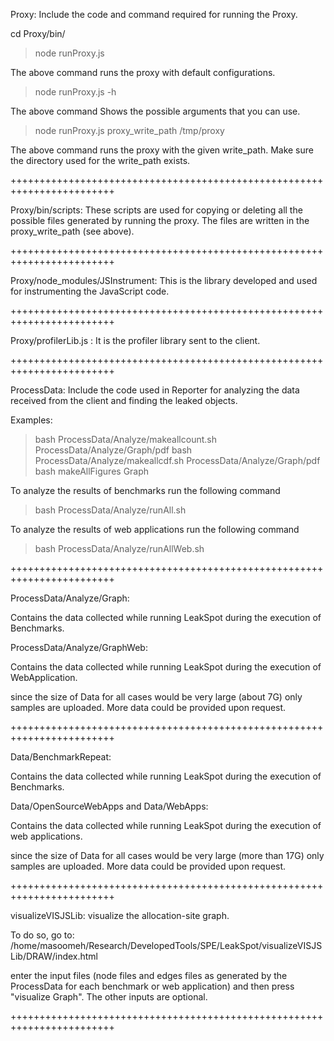 Proxy: Include the code and command required for running the Proxy.

cd Proxy/bin/
> node runProxy.js

The above command runs the proxy with default configurations.

> node runProxy.js -h

The above command Shows the possible arguments that you can use.

> node runProxy.js proxy_write_path  /tmp/proxy  

The above command runs the proxy with the given write_path. Make sure the directory used for the write_path exists.


++++++++++++++++++++++++++++++++++++++++++++++++++++++++++++++++++++++++

Proxy/bin/scripts:  These scripts are used for copying or deleting all the possible files generated by running the proxy. The files are written in the proxy_write_path (see above).

++++++++++++++++++++++++++++++++++++++++++++++++++++++++++++++++++++++++

Proxy/node_modules/JSInstrument:  This is the library developed and used for instrumenting the JavaScript code.

++++++++++++++++++++++++++++++++++++++++++++++++++++++++++++++++++++++++

Proxy/profilerLib.js : It is the profiler library sent to the client.

++++++++++++++++++++++++++++++++++++++++++++++++++++++++++++++++++++++++

ProcessData:  Include the code used in Reporter for analyzing the data
              received from the client and finding the leaked objects.

Examples:
> bash ProcessData/Analyze/makeallcount.sh  ProcessData/Analyze/Graph/pdf
> bash ProcessData/Analyze/makeallcdf.sh   ProcessData/Analyze/Graph/pdf
> bash makeAllFigures  Graph

To analyze the results of benchmarks run the following command
> bash ProcessData/Analyze/runAll.sh


To analyze the results of web applications run the following command
> bash ProcessData/Analyze/runAllWeb.sh

++++++++++++++++++++++++++++++++++++++++++++++++++++++++++++++++++++++++

ProcessData/Analyze/Graph:

Contains the data collected while running LeakSpot during the execution of Benchmarks.

ProcessData/Analyze/GraphWeb:

Contains the data collected while running LeakSpot during the execution of WebApplication.

since the size of Data for all cases would be very large (about 7G) only samples
are uploaded. More data could be provided upon request.

++++++++++++++++++++++++++++++++++++++++++++++++++++++++++++++++++++++++

Data/BenchmarkRepeat:

Contains the data collected while running LeakSpot during the execution of Benchmarks.

Data/OpenSourceWebApps  and Data/WebApps:

Contains the data collected while running LeakSpot during the execution of web applications.

since the size of Data for all cases would be very large (more than 17G) only samples
are uploaded. More data could be provided upon request.

++++++++++++++++++++++++++++++++++++++++++++++++++++++++++++++++++++++++

visualizeVISJSLib: visualize the allocation-site graph.

To do so, go to:
/home/masoomeh/Research/DevelopedTools/SPE/LeakSpot/visualizeVISJSLib/DRAW/index.html

enter the input files (node files and edges files as generated by the ProcessData
for each benchmark or web application) and then press "visualize Graph". The other 
inputs are optional.

++++++++++++++++++++++++++++++++++++++++++++++++++++++++++++++++++++++++
